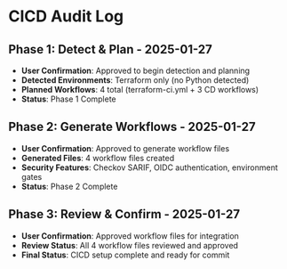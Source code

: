 # CICD Audit Log

## Phase 1: Detect & Plan - 2025-01-27

- **User Confirmation**: Approved to begin detection and planning
- **Detected Environments**: Terraform only (no Python detected)
- **Planned Workflows**: 4 total (terraform-ci.yml + 3 CD workflows)
- **Status**: Phase 1 Complete

## Phase 2: Generate Workflows - 2025-01-27

- **User Confirmation**: Approved to generate workflow files
- **Generated Files**: 4 workflow files created
- **Security Features**: Checkov SARIF, OIDC authentication, environment gates
- **Status**: Phase 2 Complete

## Phase 3: Review & Confirm - 2025-01-27

- **User Confirmation**: Approved workflow files for integration
- **Review Status**: All 4 workflow files reviewed and approved
- **Final Status**: CICD setup complete and ready for commit